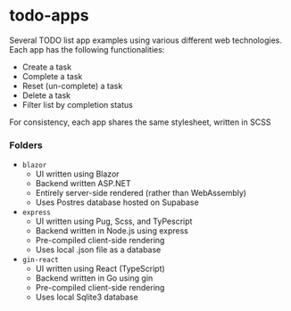 # todo-apps
Several TODO list app examples using various different web technologies.\
Each app has the following functionalities:
- Create a task
- Complete a task
- Reset (un-complete) a task
- Delete a task
- Filter list by completion status

For consistency, each app shares the same stylesheet, written in SCSS

### Folders
- `blazor`
    - UI written using Blazor
    - Backend written ASP.NET
    - Entirely server-side rendered (rather than WebAssembly)
    - Uses Postres database hosted on Supabase
- `express`
    - UI written using Pug, Scss, and TyPescript
    - Backend written in Node.js using express
    - Pre-compiled client-side rendering
    - Uses local .json file as a database
- `gin-react`
    - UI written using React (TypeScript)
    - Backend written in Go using gin
    - Pre-compiled client-side rendering
    - Uses local Sqlite3 database
